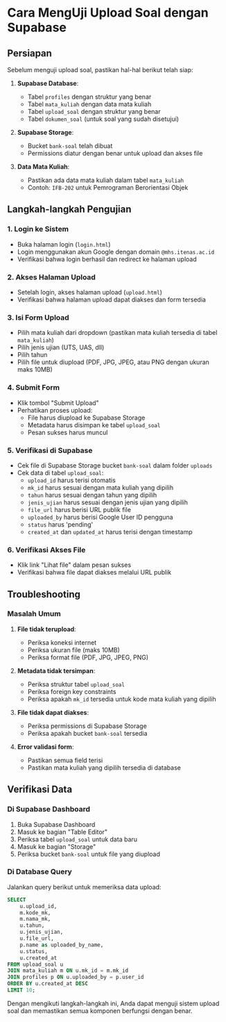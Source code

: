 # Cara MengUji Upload Soal dengan Supabase

## Persiapan

Sebelum menguji upload soal, pastikan hal-hal berikut telah siap:

1. **Supabase Database**:
   - Tabel `profiles` dengan struktur yang benar
   - Tabel `mata_kuliah` dengan data mata kuliah
   - Tabel `upload_soal` dengan struktur yang benar
   - Tabel `dokumen_soal` (untuk soal yang sudah disetujui)

2. **Supabase Storage**:
   - Bucket `bank-soal` telah dibuat
   - Permissions diatur dengan benar untuk upload dan akses file

3. **Data Mata Kuliah**:
   - Pastikan ada data mata kuliah dalam tabel `mata_kuliah`
   - Contoh: `IFB-202` untuk Pemrograman Berorientasi Objek

## Langkah-langkah Pengujian

### 1. Login ke Sistem
- Buka halaman login (`login.html`)
- Login menggunakan akun Google dengan domain `@mhs.itenas.ac.id`
- Verifikasi bahwa login berhasil dan redirect ke halaman upload

### 2. Akses Halaman Upload
- Setelah login, akses halaman upload (`upload.html`)
- Verifikasi bahwa halaman upload dapat diakses dan form tersedia

### 3. Isi Form Upload
- Pilih mata kuliah dari dropdown (pastikan mata kuliah tersedia di tabel `mata_kuliah`)
- Pilih jenis ujian (UTS, UAS, dll)
- Pilih tahun
- Pilih file untuk diupload (PDF, JPG, JPEG, atau PNG dengan ukuran maks 10MB)

### 4. Submit Form
- Klik tombol "Submit Upload"
- Perhatikan proses upload:
  - File harus diupload ke Supabase Storage
  - Metadata harus disimpan ke tabel `upload_soal`
  - Pesan sukses harus muncul

### 5. Verifikasi di Supabase
- Cek file di Supabase Storage bucket `bank-soal` dalam folder `uploads`
- Cek data di tabel `upload_soal`:
  - `upload_id` harus terisi otomatis
  - `mk_id` harus sesuai dengan mata kuliah yang dipilih
  - `tahun` harus sesuai dengan tahun yang dipilih
  - `jenis_ujian` harus sesuai dengan jenis ujian yang dipilih
  - `file_url` harus berisi URL publik file
  - `uploaded_by` harus berisi Google User ID pengguna
  - `status` harus 'pending'
  - `created_at` dan `updated_at` harus terisi dengan timestamp

### 6. Verifikasi Akses File
- Klik link "Lihat file" dalam pesan sukses
- Verifikasi bahwa file dapat diakses melalui URL publik

## Troubleshooting

### Masalah Umum

1. **File tidak terupload**:
   - Periksa koneksi internet
   - Periksa ukuran file (maks 10MB)
   - Periksa format file (PDF, JPG, JPEG, PNG)

2. **Metadata tidak tersimpan**:
   - Periksa struktur tabel `upload_soal`
   - Periksa foreign key constraints
   - Periksa apakah `mk_id` tersedia untuk kode mata kuliah yang dipilih

3. **File tidak dapat diakses**:
   - Periksa permissions di Supabase Storage
   - Periksa apakah bucket `bank-soal` tersedia

4. **Error validasi form**:
   - Pastikan semua field terisi
   - Pastikan mata kuliah yang dipilih tersedia di database

## Verifikasi Data

### Di Supabase Dashboard
1. Buka Supabase Dashboard
2. Masuk ke bagian "Table Editor"
3. Periksa tabel `upload_soal` untuk data baru
4. Masuk ke bagian "Storage"
5. Periksa bucket `bank-soal` untuk file yang diupload

### Di Database Query
Jalankan query berikut untuk memeriksa data upload:

```sql
SELECT 
    u.upload_id,
    m.kode_mk,
    m.nama_mk,
    u.tahun,
    u.jenis_ujian,
    u.file_url,
    p.name as uploaded_by_name,
    u.status,
    u.created_at
FROM upload_soal u
JOIN mata_kuliah m ON u.mk_id = m.mk_id
JOIN profiles p ON u.uploaded_by = p.user_id
ORDER BY u.created_at DESC
LIMIT 10;
```

Dengan mengikuti langkah-langkah ini, Anda dapat menguji sistem upload soal dan memastikan semua komponen berfungsi dengan benar.